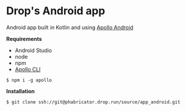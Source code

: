# Drop's Android app
Android app built in Kotlin and using [Apollo Android](https://www.apollographql.com/docs/android/)

**Requirements**
- Android Studio
- node
- npm
- [Apollo CLI](https://github.com/apollographql/apollo-cli)
```
$ npm i -g apollo
```

**Installation**
```
$ git clone ssh://git@phabricator.drop.run/source/app_android.git
```
